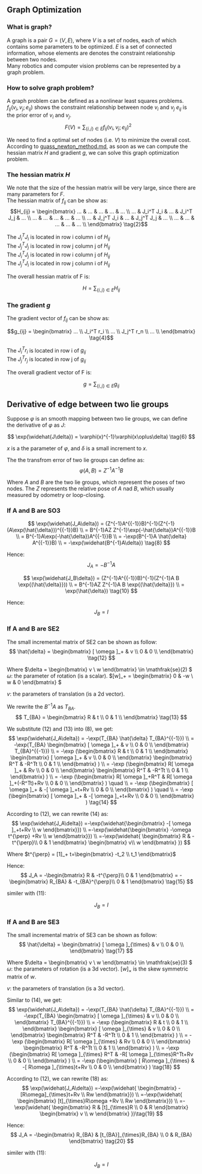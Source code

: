## Graph Optimization  
### What is graph?  
A graph is a pair $G = (V, E)$,
where $V$ is a set of nodes, each of which contains some parameters to be optimized.  $E$ is a set of connected information, whose elements are denotes the constraint relationship between two nodes.  
Many robotics and computer vision problems can be represented by a graph problem.

### How to solve graph problem?
A graph problem can be defined as a nonlinear least squares problems.
$f_{ij}(v_i, v_j; e_{ij})$ shows the constraint relationship between node $v_i$ and $v_j$
$e_{ij}$ is the prior error of $v_i$ and $v_j$.  
$$ 
F(V) = \sum_{\{i,j\} \in E}f_{ij}(v_i, v_j; e_{ij})^2 \quad \tag{1}
$$

We need to find a optimal set of nodes (i.e. $V$) to minimize the overall cost. 
According to [guass_newton_method.md](./guass_newton_method.md), 
as soon as we can compute the hessian matrix $H$ and gradient $g$, we can solve this graph optimization problem.

### The hessian matrix $H$
We note that the size of the hessian matrix will be very large,
since there are many parameters for $F$.  
The hessian matrix of $f_{ij}$ can be show as:
$$H_{ij} = 
\begin{bmatrix}
... & ...       & ... & ...       & ... \\  
... & J_i^T J_i & ... & J_i^T J_j & ... \\  
... & ...       & ... & ...       & ... \\  
... & J_j^T J_i & ... & J_j^T J_j & ... \\  
... & ...       & ... & ...       & ... \\  
\end{bmatrix} \tag{2}$$

The $J_i^T J_i$ is located in row i column i of $H_{ij}$  
The $J_j^T J_j$ is located in row j column j of $H_{ij}$  
The $J_i^T J_j$ is located in row i column j of $H_{ij}$  
The $J_j^T J_i$ is located in row j column i of $H_{ij}$  

The overall hessian matrix of F is:

$$ H = \sum_{ \{i,j\} \in E}{H_{ij}} \tag{3} $$

### The gradient $g$

The gradient vector of $f_{ij}$ can be show as:

$$g_{ij} = 
\begin{bmatrix}
... \\
J_i^T r_i \\
... \\
J_j^T r_n \\
... \\
\end{bmatrix} \tag{4}$$

The $J_i^T r_i$ is located in row i of $g_{ij}$  
The $J_j^T r_j$ is located in row j of $g_{ij}$  

The overall gradient vector of F is:

$$ g = \sum_{\{i,j\} \in E}{g_{ij}} \tag{5} $$

## Derivative of edge between two lie groups
Suppose $\varphi$ is an smooth mapping between two lie groups,
we can define the derivative of $\varphi$ as $J$:

$$
    \exp(\widehat{J\delta}) = \varphi(x)^{-1}\varphi(x\oplus\delta)
    \tag{6}
$$

$x$ is a the parameter of $\varphi$, and $\delta$ is a small increment to $x$.

The the transfrom error of two lie groups can define as:
$$
    \varphi(A,B) = Z^{-1}A^{{-1}}B \tag{7}
$$

Where $A$ and $B$ are the two lie groups, which represent the poses of two nodes. The $Z$ represents the relative pose of $A$ nad $B$, which usually measured by odometry or loop-closing.

### If A and B are SO3

$$
    \exp(\widehat{J_A\delta}) = (Z^{-1}A^{{-1}}B)^{-1}(Z^{-1}(A\exp(\hat{\delta}))^{{-1}}B) \\
    = B^{-1}AZ Z^{-1}\exp(-\hat{\delta})A^{{-1}}B \\
    = B^{-1}A\exp(-\hat{\delta})A^{{-1}}B \\
    = -\exp(B^{-1}A \hat{\delta} A^{{-1}}B) \\
    = -\exp(\widehat{B^{-1}A\delta})
     \tag{8}
$$

Hence:
$$
   J_A = -B^{-1}A \tag{9}
$$


$$
    \exp(\widehat{J_B\delta}) = (Z^{-1}A^{{-1}}B)^{-1}(Z^{-1}A B \exp{(\hat{\delta}})) \\
    = B^{-1}AZ Z^{-1}A B \exp{(\hat{\delta}}) \\
    = \exp(\hat{\delta}) \tag{10}
$$

Hence:
$$
   J_B = I \tag{11}
$$

### If A and B are SE2

The small incremental matrix of SE2 can be shown as follow: 
$$
  \hat{\delta} = 
  \begin{bmatrix}
[ \omega ]_+ & v \\
0 & 0 \\
\end{bmatrix}
\tag{12}
$$


Where $\delta = \begin{bmatrix} v \\ w \end{bmatrix} \in \mathfrak{se}(2) $
$\omega$: the parameter of rotation (is a scalar). $[w]_+ = \begin{bmatrix} 0 & -w \\ w & 0 \end{bmatrix} $

$v$: the parameters of translation (is a 2d vector).


We rewrite the $B^{-1}A$ as $T_{BA}$.
$$
    T_{BA} =       
    \begin{bmatrix}
         R & t \\
        0 & 1 \\
    \end{bmatrix}
    \tag{13}
$$

We substitute (12) and (13) into (8), we get:
$$
    \exp(\widehat{J_A\delta}) 
    = -\exp(T_{BA} \hat{\delta} T_{BA}^{{-1}}) \\
    = -\exp(T_{BA} 
          \begin{bmatrix}
            [ \omega ]_+ & v \\
            0 & 0 \\
            \end{bmatrix}
        T_{BA}^{{-1}}) \\
    = -\exp
        (\begin{bmatrix}
             R & t \\
            0 & 1 \\
        \end{bmatrix}
          \begin{bmatrix}
            [ \omega ]_+ & v \\
            0 & 0 \\
            \end{bmatrix}
        \begin{bmatrix}
             R^T & -R^Tt \\
            0 & 1 \\
        \end{bmatrix}
        ) \\
    = -\exp
        (\begin{bmatrix}
             R[ \omega ]_+ & Rv \\
            0 & 0 \\
        \end{bmatrix}
        \begin{bmatrix}
             R^T & -R^Tt \\
            0 & 1 \\
        \end{bmatrix}
        ) \\
     = -\exp
        (\begin{bmatrix}
             R[ \omega ]_+R^T & R[ \omega ]_+(-R^Tt)+Rv \\
            0 & 0 \\
        \end{bmatrix}
        ) \quad \\
     = -\exp
        (\begin{bmatrix}
             [ \omega ]_+ & -[ \omega ]_+t+Rv \\
            0 & 0 \\
        \end{bmatrix}
        ) \quad \\
     = -\exp
        (\begin{bmatrix}
             [ \omega ]_+ & -[ \omega ]_+t+Rv \\
            0 & 0 \\
        \end{bmatrix}
        ) \tag{14}
$$

According to (12), we can rewrite (14) as:
$$
\exp(\widehat{J_A\delta}) 
=-\exp(\widehat{\begin{bmatrix}  -[ \omega ]_+t+Rv \\ w 
    \end{bmatrix}}) \\
=-\exp(\widehat{\begin{bmatrix}  -\omega t^{\perp} +Rv \\ w 
    \end{bmatrix}}) \\
=-\exp(\widehat{
    \begin{bmatrix}  R & -t^{\perp}\\ 0 & 1 \end{bmatrix}
    \begin{bmatrix}  v\\ w \end{bmatrix}
    })
$$

Where $t^{\perp} = [1]_+  t=\begin{bmatrix} -t_2 \\ t_1 \end{bmatrix}$ 

Hence: 
$$
   J_A = -\begin{bmatrix}  R & -t^{\perp}\\ 0 & 1 \end{bmatrix}
   =  -\begin{bmatrix}  R_{BA} & -t_{BA}^{\perp}\\ 0 & 1 \end{bmatrix} \tag{15}
$$

similer with (11):

$$
J_B = I \tag{16}
$$



### If A and B are SE3

The small incremental matrix of SE3 can be shown as follow: 
$$
  \hat{\delta} = 
  \begin{bmatrix}
[ \omega ]_{\times} & v \\
0 & 0 \\
\end{bmatrix}
\tag{17}
$$


Where $\delta = \begin{bmatrix} v \\ w \end{bmatrix} \in \mathfrak{se}(3) $
$\omega$: the parameters of rotation (is a 3d vector). $[w]_{\times}$ is the skew symmetric matrix of $w$. 

$v$: the parameters of translation (is a 3d vector).

Similar to (14), we get:
$$
    \exp(\widehat{J_A\delta}) 
    = -\exp(T_{BA} \hat{\delta} T_{BA}^{{-1}}) \\
    = -\exp(T_{BA} 
          \begin{bmatrix}
            [ \omega ]_{\times} & v \\
            0 & 0 \\
            \end{bmatrix}
        T_{BA}^{{-1}}) \\
    = -\exp
        (\begin{bmatrix}
             R & t \\
            0 & 1 \\
        \end{bmatrix}
          \begin{bmatrix}
            [ \omega ]_{\times} & v \\
            0 & 0 \\
            \end{bmatrix}
        \begin{bmatrix}
             R^T & -R^Tt \\
            0 & 1 \\
        \end{bmatrix}
        ) \\
    = -\exp
        (\begin{bmatrix}
             R[ \omega ]_{\times} & Rv \\
            0 & 0 \\
        \end{bmatrix}
        \begin{bmatrix}
             R^T & -R^Tt \\
            0 & 1 \\
        \end{bmatrix}
        ) \\
     = -\exp
        (\begin{bmatrix}
             R[ \omega ]_{\times} R^T & -R[ \omega ]_{\times}R^Tt+Rv \\
            0 & 0 \\
        \end{bmatrix}
        ) \\
     = -\exp
        (\begin{bmatrix}
             [ R\omega ]_{\times} & -[ R\omega ]_{\times}t+Rv \\
            0 & 0 \\
        \end{bmatrix}
        ) \tag{18}
$$

According to (12), we can rewrite (18) as:
$$
\exp(\widehat{J_A\delta}) 
=-\exp(\widehat{
    \begin{bmatrix}
          -[R\omega]_{\times}t+Rv \\
           Rw 
    \end{bmatrix}}) \\
=-\exp(\widehat{
    \begin{bmatrix} 
         [t]_{\times}R\omega  +Rv \\
          Rw 
    \end{bmatrix}}) \\
=-\exp(\widehat{
    \begin{bmatrix}  
        R & [t]_{\times}R \\
        0 & R 
    \end{bmatrix}
    \begin{bmatrix} 
        v \\
        w
    \end{bmatrix}
    })\tag{19}
$$

Hence: 
$$
   J_A = -\begin{bmatrix}  
        R_{BA} & [t_{BA}]_{\times}R_{BA}  \\
        0 & R_{BA} 
    \end{bmatrix} \tag{20} 
$$

similer with (11):

$$
J_B = I \tag{21}
$$






